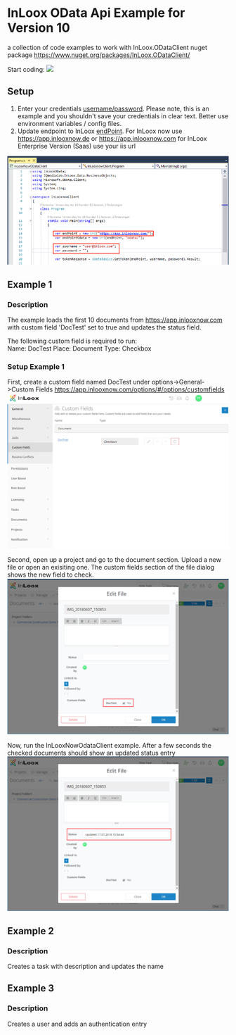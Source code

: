# InLoox OData Api Example for Version 10

a collection of code examples to work with InLoox.ODataClient nuget package https://www.nuget.org/packages/InLoox.ODataClient/

Start coding: 
<a href="https://online.visualstudio.com/environments/new?name=New%20InLoox%20Client&repo=inloox-dev/inloox-api-examples">
    <img src="https://img.shields.io/endpoint?style=social&url=https%3A%2F%2Faka.ms%2Fvso-badge">
</a>

## Setup
1. Enter your credentials [username/password](https://github.com/inloox-dev/inloox-api-client/blob/2ca69ca8110d32fbe05d9a1a15fc81613512331b/InLooxNowODataClient/Program.cs#L17).
Please note, this is an example and you shouldn't save your credentials in clear text. Better use environment variables / config files.
2. Update endpoint to InLoox [endPoint](https://github.com/inloox-dev/inloox-api-client/blob/2ca69ca8110d32fbe05d9a1a15fc81613512331b/InLooxNowODataClient/Program.cs#L14).
For InLoox now use https://app.inlooxnow.de or https://app.inlooxnow.com
for InLoox Enterprise Version (Saas) use your iis url

![update config settings](./images/program_main.png "update config settings")

## Example 1

### Description
The example loads the first 10 documents from https://app.inlooxnow.com with custom field 'DocTest' set to true and updates the status field.

The following custom field is required to run:  
Name: DocTest
Place: Document
Type: Checkbox

### Setup Example 1
First, create a custom field named DocTest under options->General->Custom Fields
https://app.inlooxnow.com/options/#/options/customfields
![add custom field](./images/add_custom_field.png "Add custom field")

Second, open up a project and go to the document section. Upload a new file or open an exisiting one.
The custom fields section of the file dialog shows the new field to check.
![activate DocTest checkbox](./images/activate_checkbox.png "activate DocTest checkbox")

Now, run the InLooxNowOdataClient example. After a few seconds the checked documents should show an updated status entry
![document new status](./images/document_new_status.png "document new status")

## Example 2
### Description
Creates a task with description and updates the name

## Example 3
### Description
Creates a user and adds an authentication entry
